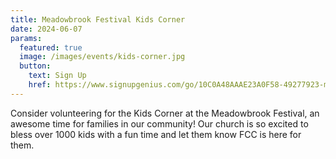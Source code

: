 ```yaml
---
title: Meadowbrook Festival Kids Corner
date: 2024-06-07
params:
  featured: true
  image: /images/events/kids-corner.jpg
  button:
    text: Sign Up
    href: https://www.signupgenius.com/go/10C0A48AAAE23A0F58-49277923-meadowbrook
---
```


Consider volunteering for the Kids Corner at the Meadowbrook Festival, an awesome time for families in our community! Our church is so excited to bless over 1000 kids with a fun time and let them know FCC is here for them.

<!--more-->
